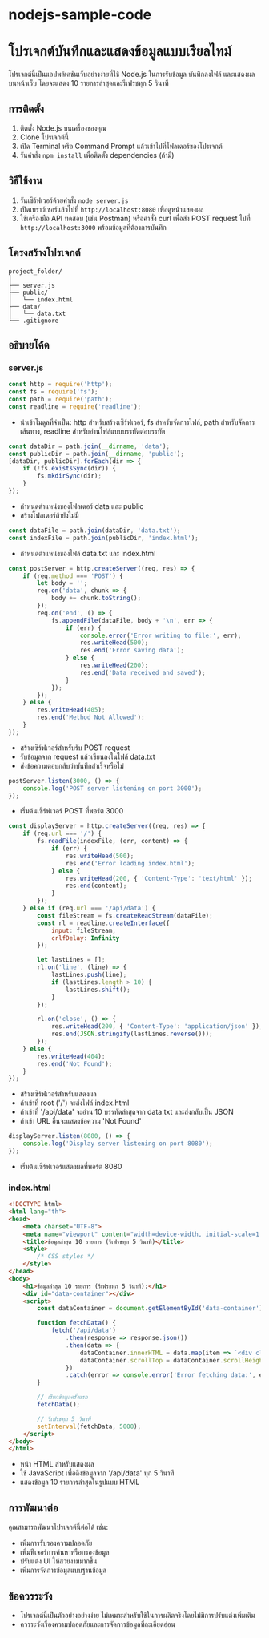 # nodejs-sample-code
 
# โปรเจกต์บันทึกและแสดงข้อมูลแบบเรียลไทม์

โปรเจกต์นี้เป็นแอปพลิเคชันเว็บอย่างง่ายที่ใช้ Node.js ในการรับข้อมูล บันทึกลงไฟล์ และแสดงผลบนหน้าเว็บ โดยจะแสดง 10 รายการล่าสุดและรีเฟรชทุก 5 วินาที

## การติดตั้ง

1. ติดตั้ง Node.js บนเครื่องของคุณ
2. Clone โปรเจกต์นี้
3. เปิด Terminal หรือ Command Prompt แล้วเข้าไปที่โฟลเดอร์ของโปรเจกต์
4. รันคำสั่ง `npm install` เพื่อติดตั้ง dependencies (ถ้ามี)

## วิธีใช้งาน

1. รันเซิร์ฟเวอร์ด้วยคำสั่ง `node server.js`
2. เปิดเบราว์เซอร์แล้วไปที่ `http://localhost:8080` เพื่อดูหน้าแสดงผล
3. ใช้เครื่องมือ API ทดสอบ (เช่น Postman) หรือคำสั่ง curl เพื่อส่ง POST request ไปที่ `http://localhost:3000` พร้อมข้อมูลที่ต้องการบันทึก

## โครงสร้างโปรเจกต์

```
project_folder/
│
├── server.js
├── public/
│   └── index.html
├── data/
│   └── data.txt
└── .gitignore
```

## อธิบายโค้ด

### server.js

```javascript
const http = require('http');
const fs = require('fs');
const path = require('path');
const readline = require('readline');
```
- นำเข้าโมดูลที่จำเป็น: http สำหรับสร้างเซิร์ฟเวอร์, fs สำหรับจัดการไฟล์, path สำหรับจัดการเส้นทาง, readline สำหรับอ่านไฟล์แบบบรรทัดต่อบรรทัด

```javascript
const dataDir = path.join(__dirname, 'data');
const publicDir = path.join(__dirname, 'public');
[dataDir, publicDir].forEach(dir => {
    if (!fs.existsSync(dir)) {
        fs.mkdirSync(dir);
    }
});
```
- กำหนดตำแหน่งของโฟลเดอร์ data และ public
- สร้างโฟลเดอร์ถ้ายังไม่มี

```javascript
const dataFile = path.join(dataDir, 'data.txt');
const indexFile = path.join(publicDir, 'index.html');
```
- กำหนดตำแหน่งของไฟล์ data.txt และ index.html

```javascript
const postServer = http.createServer((req, res) => {
    if (req.method === 'POST') {
        let body = '';
        req.on('data', chunk => {
            body += chunk.toString();
        });
        req.on('end', () => {
            fs.appendFile(dataFile, body + '\n', err => {
                if (err) {
                    console.error('Error writing to file:', err);
                    res.writeHead(500);
                    res.end('Error saving data');
                } else {
                    res.writeHead(200);
                    res.end('Data received and saved');
                }
            });
        });
    } else {
        res.writeHead(405);
        res.end('Method Not Allowed');
    }
});
```
- สร้างเซิร์ฟเวอร์สำหรับรับ POST request
- รับข้อมูลจาก request แล้วเขียนลงในไฟล์ data.txt
- ส่งข้อความตอบกลับว่าบันทึกสำเร็จหรือไม่

```javascript
postServer.listen(3000, () => {
    console.log('POST server listening on port 3000');
});
```
- เริ่มต้นเซิร์ฟเวอร์ POST ที่พอร์ต 3000

```javascript
const displayServer = http.createServer((req, res) => {
    if (req.url === '/') {
        fs.readFile(indexFile, (err, content) => {
            if (err) {
                res.writeHead(500);
                res.end('Error loading index.html');
            } else {
                res.writeHead(200, { 'Content-Type': 'text/html' });
                res.end(content);
            }
        });
    } else if (req.url === '/api/data') {
        const fileStream = fs.createReadStream(dataFile);
        const rl = readline.createInterface({
            input: fileStream,
            crlfDelay: Infinity
        });

        let lastLines = [];
        rl.on('line', (line) => {
            lastLines.push(line);
            if (lastLines.length > 10) {
                lastLines.shift();
            }
        });

        rl.on('close', () => {
            res.writeHead(200, { 'Content-Type': 'application/json' });
            res.end(JSON.stringify(lastLines.reverse()));
        });
    } else {
        res.writeHead(404);
        res.end('Not Found');
    }
});
```
- สร้างเซิร์ฟเวอร์สำหรับแสดงผล
- ถ้าเข้าที่ root ('/') จะส่งไฟล์ index.html
- ถ้าเข้าที่ '/api/data' จะอ่าน 10 บรรทัดล่าสุดจาก data.txt และส่งกลับเป็น JSON
- ถ้าเข้า URL อื่นจะแสดงข้อความ 'Not Found'

```javascript
displayServer.listen(8080, () => {
    console.log('Display server listening on port 8080');
});
```
- เริ่มต้นเซิร์ฟเวอร์แสดงผลที่พอร์ต 8080

### index.html

```html
<!DOCTYPE html>
<html lang="th">
<head>
    <meta charset="UTF-8">
    <meta name="viewport" content="width=device-width, initial-scale=1.0">
    <title>ข้อมูลล่าสุด 10 รายการ (รีเฟรชทุก 5 วินาที)</title>
    <style>
        /* CSS styles */
    </style>
</head>
<body>
    <h1>ข้อมูลล่าสุด 10 รายการ (รีเฟรชทุก 5 วินาที):</h1>
    <div id="data-container"></div>
    <script>
        const dataContainer = document.getElementById('data-container');

        function fetchData() {
            fetch('/api/data')
                .then(response => response.json())
                .then(data => {
                    dataContainer.innerHTML = data.map(item => `<div class="data-item">${item}</div>`).join('');
                    dataContainer.scrollTop = dataContainer.scrollHeight;
                })
                .catch(error => console.error('Error fetching data:', error));
        }

        // เรียกข้อมูลครั้งแรก
        fetchData();

        // รีเฟรชทุก 5 วินาที
        setInterval(fetchData, 5000);
    </script>
</body>
</html>
```
- หน้า HTML สำหรับแสดงผล
- ใช้ JavaScript เพื่อดึงข้อมูลจาก '/api/data' ทุก 5 วินาที
- แสดงข้อมูล 10 รายการล่าสุดในรูปแบบ HTML

## การพัฒนาต่อ

คุณสามารถพัฒนาโปรเจกต์นี้ต่อได้ เช่น:
- เพิ่มการรับรองความปลอดภัย
- เพิ่มฟีเจอร์การค้นหาหรือกรองข้อมูล
- ปรับแต่ง UI ให้สวยงามมากขึ้น
- เพิ่มการจัดการข้อมูลแบบฐานข้อมูล

## ข้อควรระวัง

- โปรเจกต์นี้เป็นตัวอย่างอย่างง่าย ไม่เหมาะสำหรับใช้ในการผลิตจริงโดยไม่มีการปรับแต่งเพิ่มเติม
- ควรระวังเรื่องความปลอดภัยและการจัดการข้อมูลที่ละเอียดอ่อน
